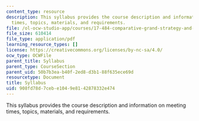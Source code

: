 ```yaml
---
content_type: resource
description: This syllabus provides the course description and information on meeting
  times, topics, materials, and requirements.
file: /ol-ocw-studio-app/courses/17-484-comparative-grand-strategy-and-military-doctrine-fall-2004/908fd78d7cebe1049e8142878332e474_17_484_2004_syl.pdf
file_size: 610414
file_type: application/pdf
learning_resource_types: []
license: https://creativecommons.org/licenses/by-nc-sa/4.0/
ocw_type: OCWFile
parent_title: Syllabus
parent_type: CourseSection
parent_uid: 50b7b3ea-b40f-2ed8-d3b1-88f635ece69d
resourcetype: Document
title: Syllabus
uid: 908fd78d-7ceb-e104-9e81-42878332e474
---
```

This syllabus provides the course description and information on meeting times, topics, materials, and requirements.